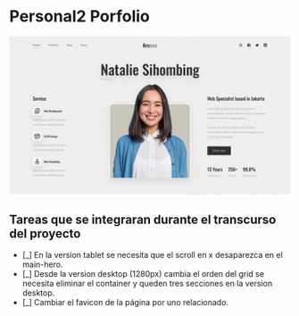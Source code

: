 # Personal2 Porfolio
![alt text](header09.jpg)

## Tareas que se integraran durante el transcurso del proyecto

- [_] En la version tablet se necesita que el scroll en x desaparezca en el main-hero.
- [_] Desde la version desktop (1280px) cambia el orden del grid se necesita eliminar el container y queden tres secciones en la version desktop.
- [_] Cambiar el favicon de la página por uno relacionado.
